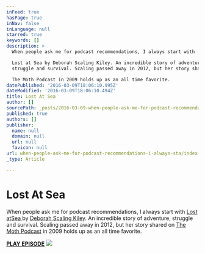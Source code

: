 ```yaml
---
inFeed: true
hasPage: true
inNav: false
inLanguage: null
starred: true
keywords: []
description: >
  When people ask me for podcast recommendations, I always start with

  Lost at Sea by Deborah Scaling Kiley. An incredible story of adventure,
  struggle and survival. Scaling passed away in 2012, but her story shared on

  The Moth Podcast in 2009 holds up as an all time favorite.
datePublished: '2016-03-09T18:06:10.995Z'
dateModified: '2016-03-09T18:06:10.494Z'
title: Lost At Sea
author: []
sourcePath: _posts/2016-03-09-when-people-ask-me-for-podcast-recommendations-i-always-sta.md
published: true
authors: []
publisher:
  name: null
  domain: null
  url: null
  favicon: null
url: when-people-ask-me-for-podcast-recommendations-i-always-sta/index.html
_type: Article

---
```

# Lost At Sea

When people ask me for podcast recommendations, I always start with
[Lost ][0][at][1][Sea ][0]by [Deborah Scaling Kiley][2]. An incredible story of adventure, struggle and survival. Scaling passed away in 2012, but her story shared on
[The Moth Podcast][3] in 2009 holds up as an all time favorite.

**[PLAY EPISODE][0]**
![](https://s3-us-west-2.amazonaws.com/the-grid-img/p/659693751b5e9d8ce3b6ddb3c1fa5f1bf3b9e8b3.jpg)

[0]: http://themoth.org/posts/stories/lost-at-sea
[1]: null
[2]: https://en.wikipedia.org/wiki/Deborah_Scaling_Kiley
[3]: https://itunes.apple.com/us/podcast/the-moth-podcast/id275699983?mt=2